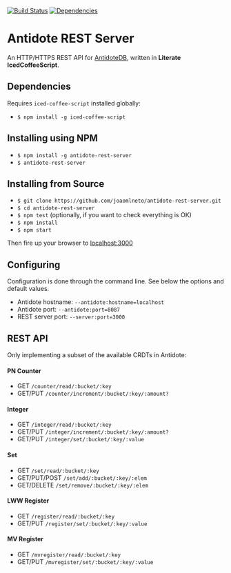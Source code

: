 [![Build Status](https://travis-ci.org/joaomlneto/antidote-rest-server.svg?branch=master)](https://travis-ci.org/joaomlneto/antidote-rest-server)
[![Dependencies](https://img.shields.io/david/joaomlneto/antidote-rest-server.svg?style=flat-square)](https://david-dm.org/joaomlneto/antidote-rest-server)

# Antidote REST Server
An HTTP/HTTPS REST API for [AntidoteDB](http://syncfree.github.io/antidote), written in **Literate IcedCoffeeScript**.

## Dependencies
Requires `iced-coffee-script` installed globally:
- `$ npm install -g iced-coffee-script`

## Installing using NPM
- `$ npm install -g antidote-rest-server`
- `$ antidote-rest-server`

## Installing from Source
- `$ git clone https://github.com/joaomlneto/antidote-rest-server.git`
- `$ cd antidote-rest-server`
- `$ npm test` (optionally, if you want to check everything is OK)
- `$ npm install`
- `$ npm start`

Then fire up your browser to [localhost:3000](http://localhost:3000)

## Configuring
Configuration is done through the command line.
See below the options and default values.
- Antidote hostname: `--antidote:hostname=localhost`
- Antidote port: `--antidote:port=8087`
- REST server port: `--server:port=3000`

## REST API
Only implementing a subset of the available CRDTs in Antidote:

#### PN Counter
- GET `/counter/read/:bucket/:key`
- GET/PUT `/counter/increment/:bucket/:key/:amount?`

#### Integer
- GET `/integer/read/:bucket/:key`
- GET/PUT `/integer/increment/:bucket/:key/:amount?`
- GET/PUT `/integer/set/:bucket/:key/:value`

#### Set
- GET `/set/read/:bucket/:key`
- GET/PUT/POST `/set/add/:bucket/:key/:elem`
- GET/DELETE `/set/remove/:bucket/:key/:elem`

#### LWW Register
- GET `/register/read/:bucket/:key`
- GET/PUT `/register/set/:bucket/:key/:value`

#### MV Register
- GET `/mvregister/read/:bucket/:key`
- GET/PUT `/mvregister/set/:bucket/:key/:value`
